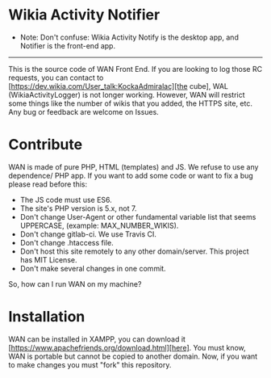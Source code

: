 # Wikia Activity Notifier

* Note: Don't confuse: Wikia Activity Notify is the desktop app, and Notifier is the front-end app.

---

This is the source code of WAN Front End. If you are looking to log those RC
requests, you can contact to [https://dev.wikia.com/User_talk:KockaAdmiralac][the cube],
WAL (WikiaActivityLogger) is not longer working. However, WAN will restrict some
things like the number of wikis that you added, the HTTPS site, etc. Any bug or
feedback are welcome on Issues.

# Contribute

WAN is made of pure PHP, HTML (templates) and JS. We refuse to use any dependence/
PHP app. If you want to add some code or want to fix a bug please read before this:

* The JS code must use ES6.
* The site's PHP version is 5.x, not 7.
* Don't change User-Agent or other fundamental variable list that seems UPPERCASE,
(example: MAX_NUMBER_WIKIS).
* Don't change gitlab-ci. We use Travis CI.
* Don't change .htaccess file.
* Don't host this site remotely to any other domain/server. This project has
MIT License.
* Don't make several changes in one commit.

So, how can I run WAN on my machine?

# Installation

WAN can be installed in XAMPP, you can download it [https://www.apachefriends.org/download.html][here].
You must know, WAN is portable but cannot be copied to another domain. Now,
if you want to make changes you must "fork" this repository.